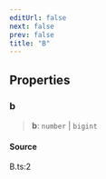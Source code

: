 ```yaml
---
editUrl: false
next: false
prev: false
title: "B"
---
```


## Properties

### b

> **b**: `number` \| `bigint`

#### Source

B.ts:2
